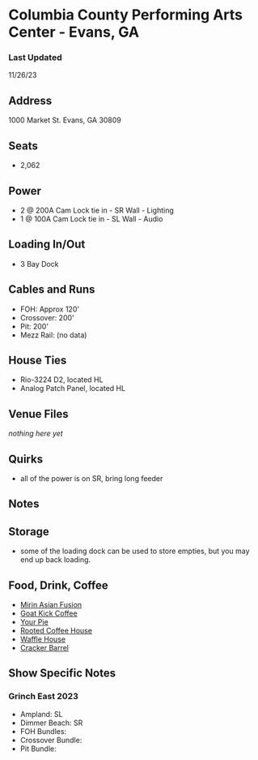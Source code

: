 # Columbia County Performing Arts Center - Evans, GA
### Last Updated
11/26/23

## Address
1000 Market St.
Evans, GA 30809


## Seats
* 2,062


## Power
* 2 @ 200A Cam Lock tie in - SR Wall - Lighting
* 1 @ 100A Cam Lock tie in - SL Wall - Audio


## Loading In/Out
* 3 Bay Dock


## Cables and Runs
* FOH: Approx 120'
* Crossover: 200'
* Pit: 200'
* Mezz Rail: (no data)


## House Ties
* Rio-3224 D2, located HL
* Analog Patch Panel, located HL


## Venue Files
*nothing here yet*


## Quirks
* all of the power is on SR, bring long feeder


## Notes


## Storage
* some of the loading dock can be used to store empties, but you may end up back loading.


## Food, Drink, Coffee
* [Mirin Asian Fusion](https://maps.app.goo.gl/mjuLZzFcxK8Q6wBT9)
* [Goat Kick Coffee](https://maps.app.goo.gl/ze64d8BnbwFMHWDE9)
* [Your Pie](https://maps.app.goo.gl/JavmSxM3D946tN2FA)
* [Rooted Coffee House](https://maps.app.goo.gl/yCuDsxbmN1KCEbWLA)
* [Waffle House](https://maps.app.goo.gl/vn2Xhk8rEjS9X4c5A)
* [Cracker Barrel](https://maps.app.goo.gl/sMMp6S61dtWof23UA)


## Show Specific Notes

### Grinch East 2023
* Ampland: SL
* Dimmer Beach: SR
* FOH Bundles:
* Crossover Bundle:
* Pit Bundle: